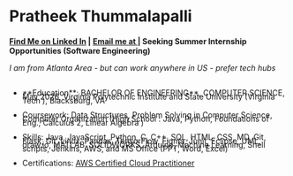 # Pratheek Thummalapalli 
#### [Find Me on Linked In](https://www.linkedin.com/in/pratheekthummalapalli/) | [Email me at ](mailto:pratheet@vt.edu) | Seeking Summer Internship Opportunities (Software Engineering)
######  <p style="line-height: 50%;">I am from Atlanta Area - but can work anywhere in US - prefer tech hubs</p>

- <p style="line-height: 50%;"> **Education**:  BACHELOR OF ENGINEERING**, COMPUTER SCIENCE, May 2026, Virginia Polytechnic Institute and State University (Virginia Tech ), Blacksburg, VA
- <p style="line-height: 50%;"> Coursework: Data Structures, Problem Solving in Computer Science, Computer Organization (High School : Java, Python, Foundations of Eng., Calculus 2, Linear Algebra ) 
- <p style="line-height: 50%;"> Skills: Java, JavaScript, Python, C, C++, SQL, HTML, CSS, MD, Git, Flask, Git, Linux, Pandas, TensorFlow, Figma, Junit, Eclipse, UML, draw.io, MATLAB, SOLIDWORKS, Arduino, Machine Learning, Shell scripts, Jenkins, AWS, and MS Office (PPT, Word, Excel)
- Certifications:  [AWS Certified Cloud Practitioner](https://www.credly.com/badges/f3e57de8-f66d-4f73-a81f-9fda2da91638/) 
